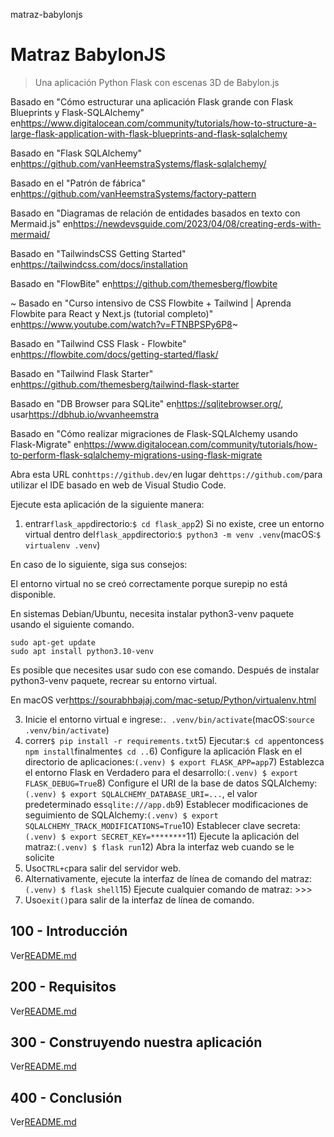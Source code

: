 matraz-babylonjs

# Matraz BabylonJS

> Una aplicación Python Flask con escenas 3D de Babylon.js

Basado en "Cómo estructurar una aplicación Flask grande con Flask Blueprints y Flask-SQLAlchemy" en<https://www.digitalocean.com/community/tutorials/how-to-structure-a-large-flask-application-with-flask-blueprints-and-flask-sqlalchemy>

Basado en "Flask SQLAlchemy" en<https://github.com/vanHeemstraSystems/flask-sqlalchemy/>

Basado en el "Patrón de fábrica" ​​en<https://github.com/vanHeemstraSystems/factory-pattern>

Basado en "Diagramas de relación de entidades basados ​​en texto con Mermaid.js" en<https://newdevsguide.com/2023/04/08/creating-erds-with-mermaid/>

Basado en "TailwindsCSS Getting Started" en<https://tailwindcss.com/docs/installation>

Basado en "FlowBite" en<https://github.com/themesberg/flowbite>

~ Basado en "Curso intensivo de CSS Flowbite + Tailwind | Aprenda Flowbite para React y Next.js (tutorial completo)" en<https://www.youtube.com/watch?v=FTNBPSPy6P8>~

Basado en "Tailwind CSS Flask - Flowbite" en<https://flowbite.com/docs/getting-started/flask/>

Basado en "Tailwind Flask Starter" en<https://github.com/themesberg/tailwind-flask-starter>

Basado en "DB Browser para SQLite" en<https://sqlitebrowser.org/>, usar<https://dbhub.io/wvanheemstra>

Basado en "Cómo realizar migraciones de Flask-SQLAlchemy usando Flask-Migrate" en<https://www.digitalocean.com/community/tutorials/how-to-perform-flask-sqlalchemy-migrations-using-flask-migrate>

Abra esta URL con`https://github.dev/`en lugar de`https://github.com/`para utilizar el IDE basado en web de Visual Studio Code.

Ejecute esta aplicación de la siguiente manera:

1) entrar`flask_app`directorio:`$ cd flask_app`2) Si no existe, cree un entorno virtual dentro del`flask_app`directorio:`$ python3 -m venv .venv`(macOS:`$ virtualenv .venv`)

En caso de lo siguiente, siga sus consejos:

El entorno virtual no se creó correctamente porque surepip no está
disponible.

En sistemas Debian/Ubuntu, necesita instalar python3-venv
paquete usando el siguiente comando.

    sudo apt-get update
    sudo apt install python3.10-venv

Es posible que necesites usar sudo con ese comando.  Después de instalar python3-venv
paquete, recrear su entorno virtual.

En macOS ver<https://sourabhbajaj.com/mac-setup/Python/virtualenv.html>

3) Inicie el entorno virtual e ingrese:`. .venv/bin/activate`(macOS:`source .venv/bin/activate`)
4) correr`$ pip install -r requirements.txt`5) Ejecutar:`$ cd app`entonces`$ npm install`finalmente`$ cd ..`6) Configure la aplicación Flask en el directorio de aplicaciones:`(.venv) $ export FLASK_APP=app`7) Establezca el entorno Flask en Verdadero para el desarrollo:`(.venv) $ export FLASK_DEBUG=True`8) Configure el URI de la base de datos SQLAlchemy:`(.venv) $ export SQLALCHEMY_DATABASE_URI=...`, el valor predeterminado es`sqlite:///app.db`9) Establecer modificaciones de seguimiento de SQLAlchemy:`(.venv) $ export SQLALCHEMY_TRACK_MODIFICATIONS=True`10) Establecer clave secreta:`(.venv) $ export SECRET_KEY=********`11) Ejecute la aplicación del matraz:`(.venv) $ flask run`12) Abra la interfaz web cuando se le solicite
13) Uso`CTRL+c`para salir del servidor web.
14) Alternativamente, ejecute la interfaz de línea de comando del matraz:`(.venv) $ flask shell`15) Ejecute cualquier comando de matraz: >>>
16) Uso`exit()`para salir de la interfaz de línea de comando.

## 100 - Introducción

Ver[README.md](./100/README.md)

## 200 - Requisitos

Ver[README.md](./200/README.md)

## 300 - Construyendo nuestra aplicación

Ver[README.md](./300/README.md)

## 400 - Conclusión

Ver[README.md](./400/README.md)

